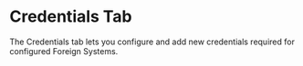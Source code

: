 [title]: # (- Credentials Tab)
[tags]: # (admin,configuration)
[priority]: # (2105)
# Credentials Tab

The Credentials tab lets you configure and add new credentials required for configured Foreign Systems. 
